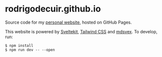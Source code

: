 # rodrigodecuir.github.io

Source code for my [personal website](rodrigodecuir.github.io), hosted on GitHub Pages.

This website is powered by [Sveltekit](https://kit.svelte.dev/), [Tailwind CSS](https://tailwindcss.com/) and [mdsvex](https://mdsvex.pngwn.io/). To develop, run:

```sh-session
$ npm install
$ npm run dev -- --open
```
